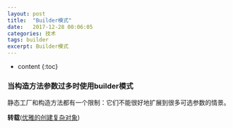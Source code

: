 ```yaml
---
layout: post
title:  "Builder模式"
date:   2017-12-28 00:06:05
categories: 技术
tags: builder
excerpt: Builder模式
---
```



* content
{:toc}

### 当构造方法参数过多时使用builder模式

静态工厂和构造方法都有一个限制：它们不能很好地扩展到很多可选参数的情景。

**转载**([优雅的创建复杂对象](https://blog.csdn.net/justloveyou_/article/details/78298420))
